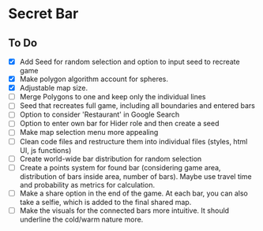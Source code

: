 # Secret Bar

## To Do
 - [x] Add Seed for random selection and option to input seed to recreate game
 - [x] Make polygon algorithm account for spheres.
 - [x] Adjustable map size.
 - [ ] Merge Polygons to one and keep only the individual lines
 - [ ] Seed that recreates full game, including all boundaries and entered bars
 - [ ] Option to consider 'Restaurant' in Google Search
 - [ ] Option to enter own bar for Hider role and then create a seed
 - [ ] Make map selection menu more appealing
 - [ ] Clean code files and restructure them into individual files (styles, html UI, js functions)
 - [ ] Create world-wide bar distribution for random selection
 - [ ] Create a points system for found bar (considering game area, distribution of bars inside area, number of bars). Maybe use travel time and probability as metrics for calculation.
 - [ ] Make a share option in the end of the game. At each bar, you can also take a selfie, which is added to the final shared map.
 - [ ] Make the visuals for the connected bars more intuitive. It should underline the cold/warm nature more. 
